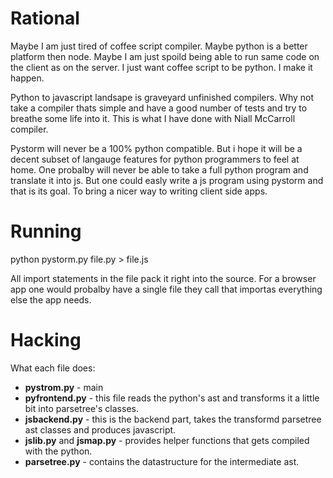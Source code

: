 # Rational

Maybe I am just tired of coffee script compiler. Maybe python is a better platform then node. Maybe I am just spoild being able to run same code on the client as on the server. I just want coffee script to be python. I make it happen.

Python to javascript landsape is graveyard unfinished compilers. Why not take a compiler thats simple and have a good number of tests and try to breathe some life into it. This is what I have done with Niall McCarroll compiler.

Pystorm will never be a 100% python compatible. But i hope it will be a decent subset of langauge features for python programmers to feel at home.
One probalby will never be able to take a full python program and translate it into js.  But one could easly write a js program using pystorm and that is its goal. To bring a nicer way to writing client side apps.
# Running

python pystorm.py file.py > file.js

All import statements in the file pack it right into the source.  For a browser app one would probalby have a single file they call that importas everything else the app needs.

# Hacking

What each file does:

* __pystrom.py__ - main 
* __pyfrontend.py__ - this file reads the python's ast and transforms it a little bit into parsetree's classes.
* __jsbackend.py__ - this is the backend part, takes the transformd parsetree ast classes and produces javascript.    
* __jslib.py__ and __jsmap.py__ - provides helper functions that gets compiled with the python.
* __parsetree.py__ - contains the datastructure for the intermediate ast.
    

    
